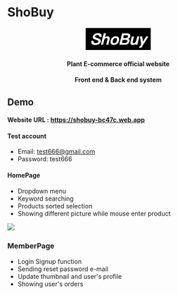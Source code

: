 # ShoBuy
<div align="center">
  <a href="https://shobuy-bc47c.web.app">
    <img src="./readme_resorce/logo.png"/>
  </a>
  <h4>Plant E-commerce official website</h4>
  <h4>Front end & Back end system</h4>
</div>

## Demo
#### Website URL : https://shobuy-bc47c.web.app
#### Test account
- Email: test666@gmail.com
- Password: test666

#### HomePage
- Dropdown menu
- Keyword searching
- Products sorted selection
- Showing different picture while mouse enter product
<img src="./readme_resorce/homepage.gif"/>

### MemberPage
- Login Signup function
- Sending reset password e-mail
- Update thumbnail and user's profile
- Showing user's orders 

